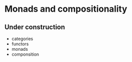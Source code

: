 <!--
@name: Composition
@title: Products, Coproducts, and BNF
@description:
  Under construction
  - a list in description
@tags:
 - mathematics
 - cateory theory
 - composition
 - functional programming
 - functor
-->

# Monads and compositionality

## Under construction

- categories
- functors
- monads
- componsition
